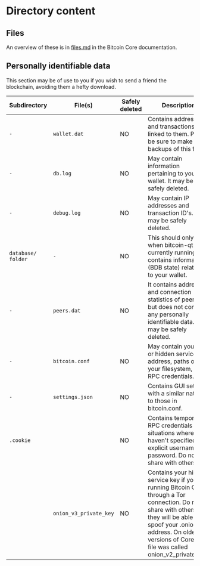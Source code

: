 # Directory content
## Files
An overview of these is in [files.md](https://github.com/bitcoin/bitcoin/blob/master/doc/files.md) in the Bitcoin Core documentation.

## Personally identifiable data
This section may be of use to you if you wish to send a friend the blockchain, avoiding them a hefty download.

Subdirectory       | File(s)               | Safely deleted | Description
-------------------|-----------------------|----------------|-------------
`-`                | `wallet.dat`          | NO | Contains addresses and transactions linked to them. Please be sure to make backups of this file. 
`-`                | `db.log`              | NO | May contain information pertaining to your wallet. It may be safely deleted.
`-`                | `debug.log`           | NO | May contain IP addresses and transaction ID's. It may be safely deleted.
`database/ folder` | `-`                   | NO | This should only exist when bitcoin-qt is currently running. It contains information (BDB state) relating to your wallet.
`-`                | `peers.dat`           | NO | It contains addresses and connection statistics of peers, but does not contain any personally identifiable data. It may be safely deleted.
`-`                | `bitcoin.conf`        | NO | May contain your IP or hidden service address, paths on your filesystem, and RPC credentials.
`-`                | `settings.json`       | NO | Contains GUI settings with a similar nature to those in bitcoin.conf.
`.cookie`          |                       | NO | Contains temporary RPC credentials in situations where you haven't specified an explicit username & password. Do not share with others.
                   | `onion_v3_private_key`| NO | Contains your hidden service key if you are running Bitcoin Core through a Tor connection. Do not share with others or they will be able to spoof your .onion address. On older versions of Core this file was called onion_v2_private_key.
  



#
#
#
#
#
#
#
#
#
#
#
#
